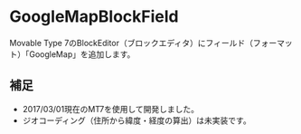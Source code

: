 # GoogleMapBlockField

Movable Type 7のBlockEditor（ブロックエディタ）にフィールド（フォーマット）「GoogleMap」を追加します。

## 補足

- 2017/03/01現在のMT7を使用して開発しました。
- ジオコーディング（住所から緯度・経度の算出）は未実装です。
